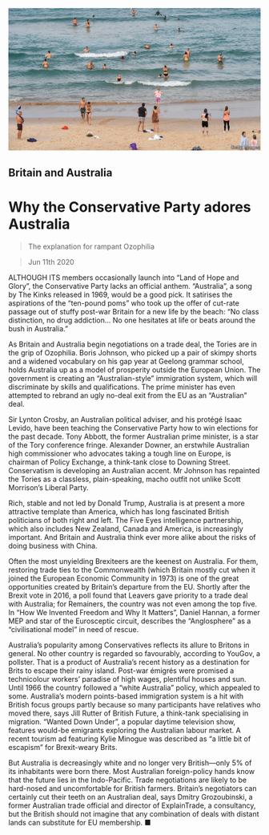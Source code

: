 ![](./images/20200613_BRP501.jpg)

## Britain and Australia

# Why the Conservative Party adores Australia

> The explanation for rampant Ozophilia

> Jun 11th 2020

ALTHOUGH ITS members occasionally launch into “Land of Hope and Glory”, the Conservative Party lacks an official anthem. “Australia”, a song by The Kinks released in 1969, would be a good pick. It satirises the aspirations of the “ten-pound poms” who took up the offer of cut-rate passage out of stuffy post-war Britain for a new life by the beach: “No class distinction, no drug addiction… No one hesitates at life or beats around the bush in Australia.”

As Britain and Australia begin negotiations on a trade deal, the Tories are in the grip of Ozophilia. Boris Johnson, who picked up a pair of skimpy shorts and a widened vocabulary on his gap year at Geelong grammar school, holds Australia up as a model of prosperity outside the European Union. The government is creating an “Australian-style” immigration system, which will discriminate by skills and qualifications. The prime minister has even attempted to rebrand an ugly no-deal exit from the EU as an “Australian” deal.

Sir Lynton Crosby, an Australian political adviser, and his protégé Isaac Levido, have been teaching the Conservative Party how to win elections for the past decade. Tony Abbott, the former Australian prime minister, is a star of the Tory conference fringe. Alexander Downer, an erstwhile Australian high commissioner who advocates taking a tough line on Europe, is chairman of Policy Exchange, a think-tank close to Downing Street. Conservatism is developing an Australian accent. Mr Johnson has repainted the Tories as a classless, plain-speaking, macho outfit not unlike Scott Morrison’s Liberal Party.

Rich, stable and not led by Donald Trump, Australia is at present a more attractive template than America, which has long fascinated British politicians of both right and left. The Five Eyes intelligence partnership, which also includes New Zealand, Canada and America, is increasingly important. And Britain and Australia think ever more alike about the risks of doing business with China.

Often the most unyielding Brexiteers are the keenest on Australia. For them, restoring trade ties to the Commonwealth (which Britain mostly cut when it joined the European Economic Community in 1973) is one of the great opportunities created by Britain’s departure from the EU. Shortly after the Brexit vote in 2016, a poll found that Leavers gave priority to a trade deal with Australia; for Remainers, the country was not even among the top five. In “How We Invented Freedom and Why It Matters”, Daniel Hannan, a former MEP and star of the Eurosceptic circuit, describes the “Anglosphere” as a “civilisational model” in need of rescue.

Australia’s popularity among Conservatives reflects its allure to Britons in general. No other country is regarded so favourably, according to YouGov, a pollster. That is a product of Australia’s recent history as a destination for Brits to escape their rainy island. Post-war émigrés were promised a technicolour workers’ paradise of high wages, plentiful houses and sun. Until 1966 the country followed a “white Australia” policy, which appealed to some. Australia’s modern points-based immigration system is a hit with British focus groups partly because so many participants have relatives who moved there, says Jill Rutter of British Future, a think-tank specialising in migration. “Wanted Down Under”, a popular daytime television show, features would-be emigrants exploring the Australian labour market. A recent tourism ad featuring Kylie Minogue was described as “a little bit of escapism” for Brexit-weary Brits.

But Australia is decreasingly white and no longer very British—only 5% of its inhabitants were born there. Most Australian foreign-policy hands know that the future lies in the Indo-Pacific. Trade negotiations are likely to be hard-nosed and uncomfortable for British farmers. Britain’s negotiators can certainly cut their teeth on an Australian deal, says Dmitry Grozoubinski, a former Australian trade official and director of ExplainTrade, a consultancy, but the British should not imagine that any combination of deals with distant lands can substitute for EU membership. ■
